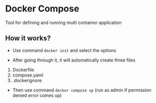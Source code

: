 # Docker Compose

Tool for defining and running multi container application

## How it works?

- Use command `docker init` and select the options

- After going through it, it will automatically create three files

1. Dockerfile
2. compose.yaml
3. .dockerignore

- Then use command `docker compose up` (run as admin if permission denied error comes up)
